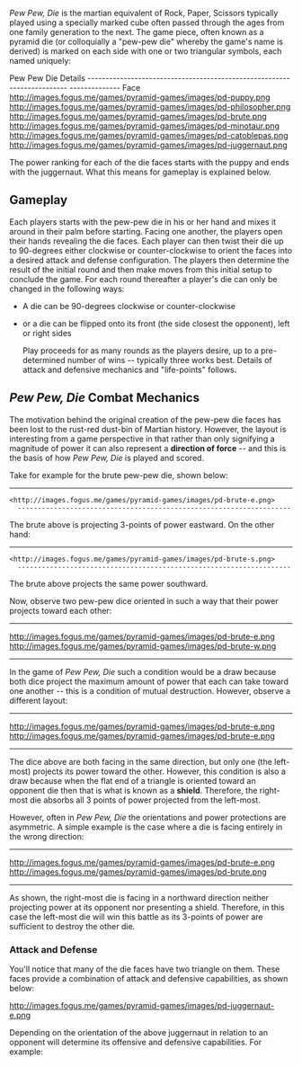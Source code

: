 *Pew Pew, Die* is the martian equivalent of Rock, Paper, Scissors
typically played using a specially marked cube often passed through the
ages from one family generation to the next. The game piece, often known
as a pyramid die (or colloquially a "pew-pew die" whereby the game's
name is derived) is marked on each side with one or two triangular
symbols, each named uniquely:

  Pew Pew Die Details
    ------------------------------------------------------------------------ --------------
  Face
    <http://images.fogus.me/games/pyramid-games/images/pd-puppy.png>
	  <http://images.fogus.me/games/pyramid-games/images/pd-philosopher.png>
  <http://images.fogus.me/games/pyramid-games/images/pd-brute.png>
    <http://images.fogus.me/games/pyramid-games/images/pd-minotaur.png>
	  <http://images.fogus.me/games/pyramid-games/images/pd-catoblepas.png>
  <http://images.fogus.me/games/pyramid-games/images/pd-juggernaut.png>
  
  The power ranking for each of the die faces starts with the puppy and
ends with the juggernaut. What this means for gameplay is explained
below.

Gameplay
--------

Each players starts with the pew-pew die in his or her hand and mixes it
around in their palm before starting. Facing one another, the players
open their hands revealing the die faces. Each player can then twist
their die up to 90-degrees either clockwise or counter-clockwise to
orient the faces into a desired attack and defense configuration. The
players then determine the result of the initial round and then make
moves from this initial setup to conclude the game. For each round
thereafter a player's die can only be changed in the following ways:

-   A die can be 90-degrees clockwise or counter-clockwise
-   or a die can be flipped onto its front (the side closest the
    opponent), left or right sides
	
	Play proceeds for as many rounds as the players desire, up to a
	pre-determined number of wins -- typically three works best. Details of
attack and defensive mechanics and "life-points" follows.

*Pew Pew, Die* Combat Mechanics
-------------------------------

The motivation behind the original creation of the pew-pew die faces has
been lost to the rust-red dust-bin of Martian history. However, the
layout is interesting from a game perspective in that rather than only
signifying a magnitude of power it can also represent a **direction of
force** -- and this is the basis of how *Pew Pew, Die* is played and
scored.

Take for example for the brute pew-pew die, shown below:

  --------------------------------------------------------------------
    <http://images.fogus.me/games/pyramid-games/images/pd-brute-e.png>
	  --------------------------------------------------------------------

The brute above is projecting 3-points of power eastward. On the other
hand:

  --------------------------------------------------------------------
    <http://images.fogus.me/games/pyramid-games/images/pd-brute-s.png>
	  --------------------------------------------------------------------

The brute above projects the same power southward.

Now, observe two pew-pew dice oriented in such a way that their power
projects toward each other:

  -------------------------------------------------------------------- --------------------------------------------------------------------
  <http://images.fogus.me/games/pyramid-games/images/pd-brute-e.png>   <http://images.fogus.me/games/pyramid-games/images/pd-brute-w.png>
  -------------------------------------------------------------------- --------------------------------------------------------------------

In the game of *Pew Pew, Die* such a condition would be a draw because
both dice project the maximum amount of power that each can take toward
one another -- this is a condition of mutual destruction. However,
observe a different layout:

  -------------------------------------------------------------------- --------------------------------------------------------------------
  <http://images.fogus.me/games/pyramid-games/images/pd-brute-e.png>   <http://images.fogus.me/games/pyramid-games/images/pd-brute-e.png>
  -------------------------------------------------------------------- --------------------------------------------------------------------

The dice above are both facing in the same direction, but only one (the
left-most) projects its power toward the other. However, this condition
is also a draw because when the flat end of a triangle is oriented
toward an opponent die then that is what is known as a **shield**.
Therefore, the right-most die absorbs all 3 points of power projected
from the left-most.

However, often in *Pew Pew, Die* the orientations and power protections
are asymmetric. A simple example is the case where a die is facing
entirely in the wrong direction:

  -------------------------------------------------------------------- ------------------------------------------------------------------
  <http://images.fogus.me/games/pyramid-games/images/pd-brute-e.png>   <http://images.fogus.me/games/pyramid-games/images/pd-brute.png>
  -------------------------------------------------------------------- ------------------------------------------------------------------

As shown, the right-most die is facing in a northward direction neither
projecting power at its opponent nor presenting a shield. Therefore, in
this case the left-most die will win this battle as its 3-points of
power are sufficient to destroy the other die.

### Attack and Defense

You'll notice that many of the die faces have two triangle on them.
These faces provide a combination of attack and defensive capabilities,
as shown below:

<http://images.fogus.me/games/pyramid-games/images/pd-juggernaut-e.png>

Depending on the orientation of the above juggernaut in relation to an
opponent will determine its offensive and defensive capabilities. For
example:

